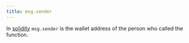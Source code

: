 ```yaml
---
title: msg.sender
---
```


In [solidity](/knowledge/web3/solidity/solidity.md) `msg.sender` is the wallet address of the person who called the function.
